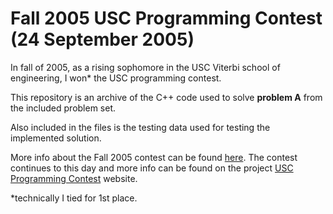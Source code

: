 # Fall 2005 USC Programming Contest (24 September 2005)

In fall of 2005, as a rising sophomore in the USC Viterbi school of engineering, I won* the USC programming contest.

This repository is an archive of the C++ code used to solve **problem A** from the included problem set.

Also included in the files is the testing data used for testing the implemented solution.

More info about the Fall 2005 contest can be found [here](http://contest.usc.edu/index.php/Fall05/Home). The contest continues to this day and more info can be found on the project [USC Programming Contest](http://contest.usc.edu/index.php/Main/HomePage) website.

\*technically I tied for 1st place.